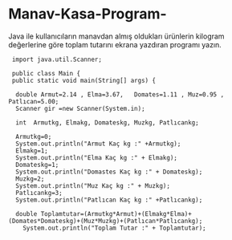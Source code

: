 # Manav-Kasa-Program-
Java ile kullanıcıların manavdan almış oldukları ürünlerin kilogram değerlerine göre toplam tutarını ekrana yazdıran programı yazın.

     import java.util.Scanner;

     public class Main {
     public static void main(String[] args) {

      double Armut=2.14 , Elma=3.67,   Domates=1.11 , Muz=0.95 , Patlıcan=5.00;
      Scanner gir =new Scanner(System.in);

      int  Armutkg, Elmakg, Domateskg, Muzkg, Patlıcankg;

      Armutkg=0;
      System.out.println("Armut Kaç kg :" +Armutkg);
      Elmakg=1;
      System.out.println("Elma Kaç kg :" + Elmakg);
      Domateskg=1;
      System.out.println("Domastes Kaç kg :" + Domateskg);
      Muzkg=2;
      System.out.println("Muz Kaç kg :" + Muzkg);
      Patlıcankg=3;
      System.out.println("Patlıcan Kaç kg :" +Patlıcankg);

      double Toplamtutar=(Armutkg*Armut)+(Elmakg*Elma)+(Domates*Domateskg)+(Muz*Muzkg)+(Patlıcan*Patlıcankg);
        System.out.println("Toplam Tutar :" + Toplamtutar);

